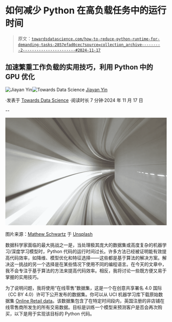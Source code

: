 # 如何减少 Python 在高负载任务中的运行时间

> 原文：[`towardsdatascience.com/how-to-reduce-python-runtime-for-demanding-tasks-2857efad0cec?source=collection_archive---------2-----------------------#2024-11-17`](https://towardsdatascience.com/how-to-reduce-python-runtime-for-demanding-tasks-2857efad0cec?source=collection_archive---------2-----------------------#2024-11-17)

## 加速繁重工作负载的实用技巧，利用 Python 中的 GPU 优化

[](https://medium.com/@jiayanyin.simba?source=post_page---byline--2857efad0cec--------------------------------)![Jiayan Yin](https://medium.com/@jiayanyin.simba?source=post_page---byline--2857efad0cec--------------------------------)[](https://towardsdatascience.com/?source=post_page---byline--2857efad0cec--------------------------------)![Towards Data Science](https://towardsdatascience.com/?source=post_page---byline--2857efad0cec--------------------------------) [Jiayan Yin](https://medium.com/@jiayanyin.simba?source=post_page---byline--2857efad0cec--------------------------------)

·发表于 [Towards Data Science](https://towardsdatascience.com/?source=post_page---byline--2857efad0cec--------------------------------) ·阅读时长 7 分钟·2024 年 11 月 17 日

--

![](img/1ae3414a7bd043dd9961fd3c068ce1fc.png)

图片来源：[Mathew Schwartz](https://unsplash.com/@cadop?utm_source=medium&utm_medium=referral) 于 [Unsplash](https://unsplash.com/?utm_source=medium&utm_medium=referral)

数据科学家面临的最大挑战之一是，当处理极其庞大的数据集或高度复杂的机器学习/深度学习模型时，Python 代码的运行时间过长。许多方法已经被证明能有效提高代码效率，如降维、模型优化和特征选择——这些都是基于算法的解决方案。解决这一挑战的另一个选择是在某些情况下使用不同的编程语言。在今天的文章中，我不会专注于基于算法的方法来提高代码效率。相反，我将讨论一些既方便又易于掌握的实用技巧。

为了说明问题，我将使用“在线零售”数据集，这是一个在创意共享署名 4.0 国际（CC BY 4.0）许可下公开发布的数据集。你可以从 UCI 机器学习库下载原始数据集 [Online Retail data](https://archive.ics.uci.edu/dataset/352/online+retail)。该数据集包含了在特定时间段内，英国注册的非店铺在线零售商所发生的所有交易数据。目标是训练一个模型来预测客户是否会再次购买，以下是用于实现该目标的 Python 代码。
